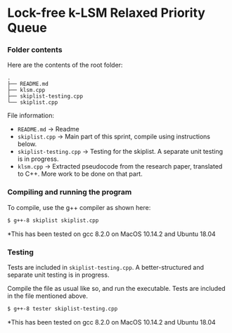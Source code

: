 # Lock-free k-LSM Relaxed Priority Queue

### Folder contents

Here are the contents of the root folder:

```
.
├── README.md
├── klsm.cpp
├── skiplist-testing.cpp
└── skiplist.cpp
```

File information:

- ``README.md`` -> Readme
- ``skiplist.cpp`` -> Main part of this sprint, compile using instructions below.
- ``skiplist-testing.cpp`` -> Testing for the skiplist. A separate unit testing is in progress.
- ``klsm.cpp`` -> Extracted pseudocode from the research paper, translated to C++. More work to be done on that part.

### Compiling and running the program 

To compile, use the g++ compiler as shown here:
```bash
$ g++-8 skiplist skiplist.cpp
```
*This has been tested on gcc 8.2.0 on MacOS 10.14.2 and Ubuntu 18.04

### Testing

Tests are included in `skiplist-testing.cpp`. A better-structured and separate unit testing is in progress.

Compile the file as usual like so, and run the executable. Tests are included in the file mentioned above.

```bash
$ g++-8 tester skiplist-testing.cpp
```
*This has been tested on gcc 8.2.0 on MacOS 10.14.2 and Ubuntu 18.04






